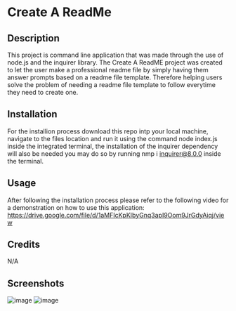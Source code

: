 # Create A ReadMe 

## Description

 This project is command line application that was made through the use of node.js and the inquirer library. The Create A ReadME project was created to let the user make a professional readme file by simply having them answer prompts based on a readme file template. Therefore helping users solve the problem of needing a readme file template to follow everytime they need to create one.

## Installation

For the installion process download this repo intp your local machine, navigate to the files location and run it using the command node index.js inside the integrated terminal, the installation of the inquirer dependency will also be needed you may do so by running nmp i inquirer@8.0.0 inside the terminal.

## Usage

After following the installation process please refer to the following video for a demonstration on how to use this application:
https://drive.google.com/file/d/1aMFIcKpKIbyGnq3apI9Oom9JrGdyAiqj/view


## Credits

N/A

## Screenshots
![image](https://github.com/AraelT8/Create-A-Read-Me/assets/60860293/31f66062-6bc3-4210-b76b-c1cc80930b7a)
![image](https://github.com/AraelT8/Create-A-Read-Me/assets/60860293/fb0549a7-4370-43bb-93c4-89bbdcdd4e43)

